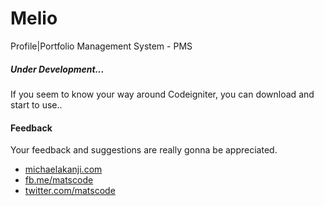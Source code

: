 # Melio
Profile|Portfolio Management System - PMS


##### Under Development...
If you seem to know your way around Codeigniter, you can download and start to use..

#### Feedback
Your feedback and suggestions are really gonna be appreciated. 
- [michaelakanji.com](http://michaelakanji.com)
- [fb.me/matscode](http://fb.com/matscode)
- [twitter.com/matscode](http://twitter.com/matscode)
